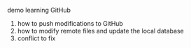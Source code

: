 demo
learning GitHub
1. how to push modifications to GitHub
2. how to modify remote files and update the local database
3. conflict to fix
